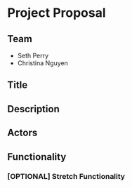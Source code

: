 # Project Proposal

## Team
* Seth Perry
* Christina Nguyen

## Title

## Description

## Actors

## Functionality

### [OPTIONAL] Stretch Functionality
